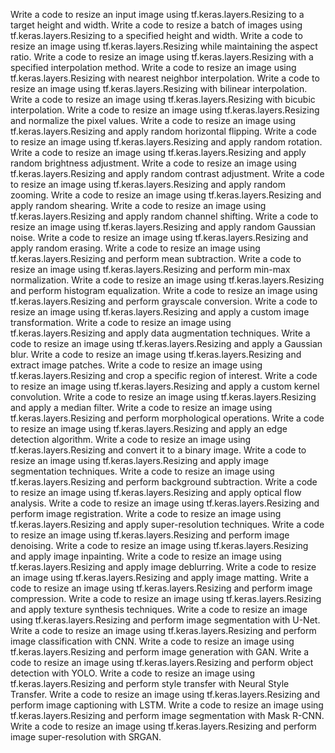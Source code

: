 Write a code to resize an input image using tf.keras.layers.Resizing to a target height and width.
Write a code to resize a batch of images using tf.keras.layers.Resizing to a specified height and width.
Write a code to resize an image using tf.keras.layers.Resizing while maintaining the aspect ratio.
Write a code to resize an image using tf.keras.layers.Resizing with a specified interpolation method.
Write a code to resize an image using tf.keras.layers.Resizing with nearest neighbor interpolation.
Write a code to resize an image using tf.keras.layers.Resizing with bilinear interpolation.
Write a code to resize an image using tf.keras.layers.Resizing with bicubic interpolation.
Write a code to resize an image using tf.keras.layers.Resizing and normalize the pixel values.
Write a code to resize an image using tf.keras.layers.Resizing and apply random horizontal flipping.
Write a code to resize an image using tf.keras.layers.Resizing and apply random rotation.
Write a code to resize an image using tf.keras.layers.Resizing and apply random brightness adjustment.
Write a code to resize an image using tf.keras.layers.Resizing and apply random contrast adjustment.
Write a code to resize an image using tf.keras.layers.Resizing and apply random zooming.
Write a code to resize an image using tf.keras.layers.Resizing and apply random shearing.
Write a code to resize an image using tf.keras.layers.Resizing and apply random channel shifting.
Write a code to resize an image using tf.keras.layers.Resizing and apply random Gaussian noise.
Write a code to resize an image using tf.keras.layers.Resizing and apply random erasing.
Write a code to resize an image using tf.keras.layers.Resizing and perform mean subtraction.
Write a code to resize an image using tf.keras.layers.Resizing and perform min-max normalization.
Write a code to resize an image using tf.keras.layers.Resizing and perform histogram equalization.
Write a code to resize an image using tf.keras.layers.Resizing and perform grayscale conversion.
Write a code to resize an image using tf.keras.layers.Resizing and apply a custom image transformation.
Write a code to resize an image using tf.keras.layers.Resizing and apply data augmentation techniques.
Write a code to resize an image using tf.keras.layers.Resizing and apply a Gaussian blur.
Write a code to resize an image using tf.keras.layers.Resizing and extract image patches.
Write a code to resize an image using tf.keras.layers.Resizing and crop a specific region of interest.
Write a code to resize an image using tf.keras.layers.Resizing and apply a custom kernel convolution.
Write a code to resize an image using tf.keras.layers.Resizing and apply a median filter.
Write a code to resize an image using tf.keras.layers.Resizing and perform morphological operations.
Write a code to resize an image using tf.keras.layers.Resizing and apply an edge detection algorithm.
Write a code to resize an image using tf.keras.layers.Resizing and convert it to a binary image.
Write a code to resize an image using tf.keras.layers.Resizing and apply image segmentation techniques.
Write a code to resize an image using tf.keras.layers.Resizing and perform background subtraction.
Write a code to resize an image using tf.keras.layers.Resizing and apply optical flow analysis.
Write a code to resize an image using tf.keras.layers.Resizing and perform image registration.
Write a code to resize an image using tf.keras.layers.Resizing and apply super-resolution techniques.
Write a code to resize an image using tf.keras.layers.Resizing and perform image denoising.
Write a code to resize an image using tf.keras.layers.Resizing and apply image inpainting.
Write a code to resize an image using tf.keras.layers.Resizing and apply image deblurring.
Write a code to resize an image using tf.keras.layers.Resizing and apply image matting.
Write a code to resize an image using tf.keras.layers.Resizing and perform image compression.
Write a code to resize an image using tf.keras.layers.Resizing and apply texture synthesis techniques.
Write a code to resize an image using tf.keras.layers.Resizing and perform image segmentation with U-Net.
Write a code to resize an image using tf.keras.layers.Resizing and perform image classification with CNN.
Write a code to resize an image using tf.keras.layers.Resizing and perform image generation with GAN.
Write a code to resize an image using tf.keras.layers.Resizing and perform object detection with YOLO.
Write a code to resize an image using tf.keras.layers.Resizing and perform style transfer with Neural Style Transfer.
Write a code to resize an image using tf.keras.layers.Resizing and perform image captioning with LSTM.
Write a code to resize an image using tf.keras.layers.Resizing and perform image segmentation with Mask R-CNN.
Write a code to resize an image using tf.keras.layers.Resizing and perform image super-resolution with SRGAN.